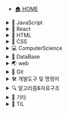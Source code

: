 * [🏠 HOME](/)

<details>
    <summary>🐤 JavaScript</summary>  

* - [1바이트는 왜 8비트인가](JavaScript/1바이트는_왜_8비트인가.md)
* - [모듈](JavaScript/모듈.md)
* - [제너레이터-async-await](JavaScript/제너레이터-async-await.md)
* - [DOMContentLoaded, load 이벤트](JavaScript/DOMContentLoaded,load-이벤트.md)

</details>

<details>
    <summary>💎 React</summary>  

* - [React를 사용하는 이유](React/React를-사용하는-이유.md)
* - [Virtual DOM](React/Virtual-DOM.md)
* - [JSX](React/JSX.md)
* - [컴포넌트(Component)](React/컴포넌트-Component.md)
* - [이벤트 핸들링](React/이벤트-핸들링.md)
* - [ref(클래스 컴포넌트)](React/ref.md)
* - [라이프사이클 메서드(Lifecycle method)](React/라이프사이클-메서드.md)
* - [Hooks](React/Hooks.md)
* - [Router](React/Router.md)

</details>

<details>
    <summary>📝 HTML</summary>  

* - [인용문(q, blockquote)](HTML/인용문-q,blockquote.md)
* - [abbr](HTML/abbr.md)
* - [dl, dt, dd](HTML/dl,dt,dd.md)
* - [aria-hidden](HTML/aria-hidden.md)
* - [figure](HTML/figure.md)
* - [form태그 내부의 접근성](HTML/form태그-내부의-접근성.md)
* - [HTML5 markup](HTML/HTML5-markup.md)

</details>

<details>
    <summary>🎨 CSS</summary>

* - [a11y-hidden](CSS/a11y-hidden.md)
* - [box-sizing](CSS/box-sizing.md)
* - [float](CSS/float.md)
* - [margin collapse](CSS/margin-collapse.md)
* - [vertical-align](CSS/vertical-align.md)
* - [white-space](CSS/white-space.md)

</details>

<details>
    <summary>💻 ComputerScience</summary>

* - [인터프리터언어와 컴파일러언어](ComputerScience/인터프리터언어와-컴파일러언어.md)
* - [프로세스(process)](ComputerScience/프로세스-process.md)
* - [멀티 프로세스와 멀티 스레드](ComputerScience/멀티-프로세스와-멀티-스레드.md)

</details>

<details>
    <summary>💾 DataBase</summary>

* - [데이터 베이스의 개요](database/데이터-베이스의-개요.md)
* - [AWS-EC2-인스턴스-생성](database/AWS-EC2-인스턴스-생성.md)
* - [EC2인스턴스에 MongoDB 설치 및 GUI 사용법](database/EC2인스턴스에-MongoDB-설치.md)
* - [CyberDuck GUI로 서버에 파일 전송하기](database/cyberDuck-GUI로-서버에-파일-전송하기.md)

</details>

<details>
    <summary>🌏 web</summary>

* - [pixel](web/pixel.md)

</details>

<details>
    <summary>📸 Git</summary>

* - [브랜치 이름 변경 및 기본 브랜치 설정](Git/브랜치-이름-변경-및-기본-브랜치-설정.md)
* - [git open](Git/git-open.md)
* - [git LFS(Large File Storage)](Git/git-LFS-Large-File-Storage.md)

</details>

<details>
    <summary>🛠 개발도구 및 명령어</summary>

* - [code명령어 사용법, VSCode를 git기본 에디터로 사용하기](개발도구&명령어/MAC-OS에서-code명령-사용법과-VSCode를-git의-기본-에디터로-사용하기.md)
* - [HTMLHINT](개발도구&명령어/HTMLHint.md)
* - [editorConfig](개발도구&명령어/editorConfig.md)
* - [Shell 명령어 (CLI)](개발도구&명령어/shell명령어.md)

</details>

<details>
    <summary>🔍 알고리즘&자료구조</summary>

* - [이진검색](알고리즘&자료구조/이진검색.md)
* - [for문을 활용한 별 찍기](알고리즘&자료구조/for문을-활용한-별찍기.md)
* - [양방향 연결 리스트 (Doubly Linked List)](알고리즘&자료구조/DoublyLinkedList.md)

</details>

<details>
    <summary>🎸 기타</summary>

* - [Hexo블로그 만들기](기타/hexo블로그-만들기.md)

</details>

<details>
    <summary>📖 TIL</summary>

<details class="sub-details">
    <summary>2021년 5월</summary>

* - [20210531 scroll이벤트 무한스크롤, innerHTML 이벤트 바인딩](TIL/20210531-TIL-scroll이벤트-무한스크롤,innerHTML이벤트-바인딩.md)
* - [20210530 Devfolio 프로젝트 회고, 블랙커피 스터디 미션 수행](TIL/20210530-TIL-Devfolio-프로젝트-회고,블랙커피-스터디-미션-수행.md)
* - [20210529 Devfolio배포, 블랙커피 스터디 미션 프로젝트 초기설정](TIL/20210529-TIL-Devfolio배포,블랙커피-스터디-미션-프로젝트-초기설정.md)
* - [20210528 Devfolio version2 끝](TIL/20210528-TIL-Devfolio-version2-끝.md)
* - [20210527 프로젝트 조회 페이지 리팩토링 완료, 제목 기준 검색 api생성, jwt verify](TIL/20210527-TIL-프로젝트-조회-페이지-리팩토링-완료,제목-기준-검색-api생성,jwt-verify.md)
* - [20210526 프로젝트 조회 페이지 리팩토링, 블랙커피 스터디 시작](TIL/20210526-TIL-프로젝트-조회-페이지-리팩토링,블랙커피-스터디-시작.md)
* - [20210525 팀원목록 조회 UI와 기능 구현](TIL\20210525-TIL-팀원목록-조회-UI와-기능-구현.md)
* - [20210524 무한스크롤, 팀원 목록 추가 api, 프로젝트 조회 페이지 뷰포트 변경](TIL\20210524-TIL-무한스크롤,팀원-목록-추가api,프로젝트-조회-페이지-뷰포트-변경.md)
* - [20210521 MySQL JOIN개념 공부 및 쿼리문 작성, IntersectionObserver 무한스크롤](TIL/20210521-TIL-MySQL-JOIN개념-공부-및-쿼리문-작성,IntersectionObserver-무한스크.md)
* - [20210520 대댓글 Update, Delete, 무한스크롤 시크릿코드 강의 시청, 디바운스 리마인드](TIL/20210520-TIL-대댓글-Update,Delete,무한스크롤-시크릿코드-강의-시청,디바운스-리마인드.md)
* - [20210519 대댓글 Create, Read](TIL/20210519-TIL-대댓글-Create,Read.md)
* - [20210518 댓글 Create, Read, UserNavigator수정, JS 기초다지기](TIL/20210518-TIL-댓글-Create,Read,UserNavigator수정,-JS-기초다지기.md)
* - [20210517 댓글 테이블 설계 및 변경, JS 계산기 예제](TIL/20210517-TIL-댓글-테이블-설계,JS계산기-예제.md)
* - [20210511 useDetectViewport를 media쿼리로 리팩토링](TIL/20210511-TIL-useDetectViewport를-media쿼리로-리팩토링.md)
* - [20210510 S3 버그픽스, MySQL인코딩 타입 변경](TIL/20210510-TIL-S3버그픽스,MySQL인코딩-타입-변경.md)

</details>

<details class="sub-details">
    <summary>2021년 4월</summary>

* - [React프로젝트 회고 20210409 ~ 20210430](TIL/React프로젝트-회고.md)
* - [20210427 프로젝트 수정 삭제 api, 포트폴리오 수정 api, 회원 탈퇴 api 생성, 404페이지 생성](TIL/20210427-TIL프로젝트-수정-삭제-api,포트폴리오-수정-api,회원-탈퇴-api-생성,404페이지-생성.md)
* - [20210426 프로젝트 배포 테스트, 회원가입 버그 수정](TIL/20210426-TIL프로젝트-배포-테스트,회원가입-버그-수정.md)
* - [20210422 프로젝트 트러블 슈팅, 프로폴리오 페이지의 레이아웃 작업](TIL/20210422-TIL-프로젝트-트러블-슈팅,프로폴리오-페이지의-레이아웃-작업.md)
* - [20210421 프로젝트 조회 api 생성, api문서 작성, 프로젝트 좋아요 api생성](TIL/20210421-TIL-프로젝트-조회-api-생성,api문서-작성,프로젝트-좋아요-api생성.md)
* - [20210419 유저 네비게이터 메뉴, 프로젝트 Link 처리, 홈페이지 유저 인터렉션 적용](TIL/20210419-TIL-유저-네비게이터-메뉴,프로젝트-Link-처리,홈페이지-유저-인터렉션-적용.md)
* - [20210415 Github회원가입, ec2인스턴스에 서버 구동, styled-components 버그픽스](TIL/20210415-TIL-Github회원가입,ec2인스턴스에-서버-구동,styled-components-버그픽스.md)
* - [20210414 프로젝트 기획문서 작성, passport.js 리팩토링, Footer 컴포넌트, Page 컴포넌트 생성](TIL/20210414-TIL-프로젝트-기획문서-작성,passport.js-리팩토링,Footer-컴포넌트,Page-컴포넌트-생성.md)
* - [20210413 Header컴포넌트, passport.js, 라우트 설정](TIL/20210413-TIL-Header컴포넌트,passport.js,라우트-설정.md)
* - [20210412 JWT토근 발급, MySQL연동하여 일반 회원가입, 로그인 구현](TIL/20210412-TIL-JWT토근-발급,MySQL연동하여-일반-회원가입,로그인-구현.md)
* - [20210411 데이터 베이스 테이블 설계 및 생성, S3에 이미지 업로드](TIL/20210411-TIL-데이터-베이스-테이블-설계-및-생성,S3에-이미지-업로드.md)
* - [20210410 프로젝트 파일 배포, 제품 백로그 정리, wiki 작성](TIL/20210410-TIL-프로젝트-파일-배포,제품-백로그-정리,wiki-작성.md)
* - [20210409 final프로젝트 시작](TIL/20210409-TIL-final프로젝트-시작.md)
* - [20210401 redux-thunk](TIL/20210401-redux-thunk.md)

</details>

<details class="sub-details">
    <summary>2021년 3월</summary>

* - [20210331 firestore, graph 자료구조](TIL/20210331-firestore,graph자료구조.md)
* - [20210330 ReactDOM.portal, forwardRef, firebase 인증](TIL/20210330-ReactDOM.portal,forwardRef,firebase-인증.md)
* - [20210329 redux, 페이지 교체 알고리즘](TIL/20210329-redux,페이지-교체-알고리즘.md)
* - [20210326 useContext, HOC](TIL/20210326-useContext,HOC.md)
* - [20210325 Context API와 여러가지 개발지식](TIL/20210325-Context-API와-여러가지-개발지식.md)
* - [20210324 React Router, 완전 이진 트리 순회 및 검색](TIL/20210324-React-Router,완전-이진-트리-순회-및-검색.md)
* - [20210323 구조 분해 할당 기본값 설정](TIL/20210323-구조-분해-할당-기본값-설정.md)
* - [20210322 커리어 초기 면담](TIL/20210322-커리어-초기-면담,가상-메모리.md)
* - [20210321 coupangpage, movie finder](TIL/20210321-coupangpage,movie-finder.md)
* - [20210320 useCallback, useRef](TIL/20210320-useCallback,useRef.md)
* - [20210319 compound component, useState콜백, useEffect](TIL/20210319-compound-component,useState콜백,useEffect.md)
* - [20210318 Lifting State Up, pointer-events](TIL/20210318-Lifting-State-Up,pointer-events.md)
* - [20210317 LinkedList, Stack, Queue](TIL/20210317-LinkedList,Stack,Queue.md)
* - [20210316 MongoDB, 데이터베이스 백업](TIL/20210316-MongoDB,database-backup.md)
* - [20210315 라이프사이클 메서드, 멀티 스레드, 가상 메모리](TIL/20210315-라이프사이클-메서드,멀티스레드,가상-메모리.md)
* - [20210312 ref, 애드온, sass모듈](TIL/20210312-ref,애드온,sass모듈.md)
* - [20210311 CDD, StoryBook, type검사](TIL/20210311-CDD,StoryBook,type검사.md)
* - [20210310 컴포넌트 현강, 알고리즘 복잡도](TIL/20210310-컴포넌트-현강,알고리즘-복잡도.md)
* - [20210309 CRA, 데이터베이스](TIL/20210309-CRA,데이터베이스.md)
* - [20210308 Component, 프로세스](TIL/20210308-Component,프로세스.md)
* - [20210307 VirtualDOM, JSX](TIL/20210307-VirtualDOM,JSX.md)
* - [20210306 docsify, devMatching](TIL/20210306-docsify,devMatching.md)
* - [20210305 알고리즘, 데이터베이스](TIL/20210305-알고리즘,데이터베이스.md)
* - [20210304-TIL](TIL/20210304-TIL.md)
* - [20210303-TIL](TIL/20210303-TIL.md)
* - [20210302-TIL](TIL/20210302-TIL.md)
* - [20210301-TIL](TIL/20210301-TIL.md)

</details>

<details class="sub-details">
    <summary>2021년 2월</summary>

* - [20210216 ~ 20210228 JavaScript 프로젝트 기간동안의 회고](TIL/FDS-18-JavaScript-프로젝트-기간-회고)
* - [20210215-TIL](TIL/20210215-TIL.md)
* - [20210214-TIL](TIL/20210214-TIL.md)
* - [20210213-TIL](TIL/20210213-TIL.md)
* - [20210212-TIL](TIL/20210212-TIL.md)
* - [20210211-TIL](TIL/20210211-TIL.md)
* - [20210210-TIL](TIL/20210210-TIL.md)
* - [20210209-TIL](TIL/20210209-TIL.md)
* - [20210208-TIL](TIL/20210208-TIL.md)
* - [20210207-TIL](TIL/20210207-TIL.md)
* - [20210206-TIL](TIL/20210206-TIL.md)
* - [20210205-TIL](TIL/20210205-TIL.md)
* - [20210204-TIL](TIL/20210204-TIL.md)
* - [20210203-TIL](TIL/20210203-TIL.md)
* - [20210202-TIL](TIL/20210202-TIL.md)
* - [20210201-TIL](TIL/20210201-TIL.md)

</details>

<details class="sub-details">
    <summary>2021년 1월</summary>

* - [20210131-TIL](TIL/20210131-TIL.md)
* - [20210130-TIL](TIL/20210130-TIL.md)
* - [20210129-TIL](TIL/20210129-TIL.md)
* - [20210128-TIL](TIL/20210128-TIL.md)
* - [20210127-TIL](TIL/20210127-TIL.md)
* - [20210126-TIL](TIL/20210126-TIL.md)
* - [20210125-TIL](TIL/20210125-TIL.md)
* - [20210124-TIL](TIL/20210124-TIL.md)
* - [20210123-TIL](TIL/20210123-TIL.md)
* - [20210122-TIL](TIL/20210122-TIL.md)
* - [20210121-TIL](TIL/20210121-TIL.md)
* - [20210120-TIL](TIL/20210120-TIL.md)
* - [20210119-TIL](TIL/20210119-TIL.md)
* - [20210118-TIL](TIL/20210118-TIL.md)
* - [20210117-TIL](TIL/20210117-TIL.md)
* - [20210116-TIL](TIL/20210116-TIL.md)
* - [20210115-TIL](TIL/20210115-TIL.md)
* - [20210114-TIL](TIL/20210114-TIL.md)
* - [20210113-TIL](TIL/20210113-TIL.md)
* - [20210112-TIL](TIL/20210112-TIL.md)
* - [20210111-TIL](TIL/20210111-TIL.md)
* - [20210110-TIL](TIL/20210110-TIL.md)
* - [20210109-TIL](TIL/20210109-TIL.md)
* - [20210108-TIL](TIL/20210108-TIL.md)
* - [20210107-TIL](TIL/20210107-TIL.md)
* - [20210106-TIL](TIL/20210106-TIL.md)
* - [20210105-TIL](TIL/20210105-TIL.md)
* - [20210104-TIL](TIL/20210104-TIL.md)
* - [20210103-TIL](TIL/20210103-TIL.md)
* - [20210102-TIL](TIL/20210102-TIL.md)
* - [20210101-TIL](TIL/20210101-TIL.md)

</details>

<details class="sub-details">
    <summary>2020년 12월</summary>

* - [20201231-TIL](TIL/20201231-TIL.md)
* - [20201230-TIL](TIL/20201230-TIL.md)
* - [20201229-TIL](TIL/20201229-TIL.md)
* - [20201228-TIL](TIL/20201228-TIL.md)
* - [20201227-TIL](TIL/20201227-TIL.md)
* - [20201226-TIL](TIL/20201226-TIL.md)
* - [20201224-TIL](TIL/20201224-TIL.md)
* - [20201223-TIL](TIL/20201223-TIL.md)
* - [20201222-TIL](TIL/20201222-TIL.md)
* - [20201221-TIL](TIL/20201221-TIL.md)
* - [20201220-TIL](TIL/20201220-TIL.md)
* - [20201219-TIL](TIL/20201219-TIL.md)
* - [20201218-TIL](TIL/20201218-TIL.md)
* - [20201217-TIL](TIL/20201217-TIL.md)
* - [20201216-TIL](TIL/20201216-TIL.md)
* - [20201215-TIL](TIL/20201215-TIL.md)
* - [20201214-TIL](TIL/20201214-TIL.md)
* - [20201213-TIL](TIL/20201213-TIL.md)
* - [20201212-TIL](TIL/20201212-TIL.md)
* - [20201211-TIL](TIL/20201211-TIL.md)
* - [20201210-TIL](TIL/20201210-TIL.md)
* - [20201209-TIL](TIL/20201209-TIL.md)
* - [20201208-TIL](TIL/20201208-TIL.md)
* - [20201207-TIL](TIL/20201207-TIL.md)
* - [20201206-TIL](TIL/20201206-TIL.md)
* - [20201205-TIL](TIL/20201205-TIL.md)
* - [20201204-TIL](TIL/20201204-TIL.md)
* - [20201203-TIL](TIL/20201203-TIL.md)
* - [20201202-TIL](TIL/20201202-TIL.md)
* - [20201201-TIL](TIL/20201201-TIL.md)

</details>

<details class="sub-details">
    <summary>2020년 11월</summary>

* - [20201130-TIL](TIL/20201130-TIL.md)
* - [20201129-TIL](TIL/20201129-TIL.md)
* - [20201128-TIL](TIL/20201128-TIL.md)
* - [20201127-TIL](TIL/20201127-TIL.md)
* - [20201126-TIL](TIL/20201126-TIL.md)
* - [20201125-TIL](TIL/20201125-TIL.md)
* - [20201124-TIL](TIL/20201124-TIL.md)
* - [20201123-TIL](TIL/20201123-TIL.md)
* - [20201122-TIL](TIL/20201122-TIL.md)
* - [20201121-TIL](TIL/20201121-TIL.md)
* - [20201120-TIL](TIL/20201120-TIL.md)
* - [20201119-TIL](TIL/20201119-TIL.md)
* - [20201118-TIL](TIL/20201118-TIL.md)
* - [20201117-TIL](TIL/20201117-TIL.md)
* - [20201116-TIL](TIL/20201116-TIL.md)
* - [20201115-TIL](TIL/20201115-TIL.md)
* - [20201114-TIL](TIL/20201114-TIL.md)
* - [20201113-TIL](TIL/20201113-TIL.md)
* - [20201112-TIL](TIL/20201112-TIL.md)
* - [20201111-TIL](TIL/20201111-TIL.md)
* - [20201110-TIL](TIL/20201110-TIL.md)
* - [20201109-TIL](TIL/20201109-TIL.md)
* - [20201108-TIL](TIL/20201108-TIL.md)
* - [20201107-TIL](TIL/20201107-TIL.md)
* - [20201106-TIL](TIL/20201106-TIL.md)
* - [20201105-TIL](TIL/20201105-TIL.md)
* - [20201104-TIL](TIL/20201104-TIL.md)
* - [20201103-TIL](TIL/20201103-TIL.md)
* - [20201102-TIL](TIL/20201102-TIL.md)
* - [20201101-TIL](TIL/20201101-TIL.md)

</details>

<details class="sub-details">
    <summary>2020년 10월</summary>

* - [20201031-TIL](TIL/20201031-TIL.md)
* - [20201030-TIL](TIL/20201030-TIL.md)
* - [20201029-TIL](TIL/20201029-TIL.md)
* - [20201028-TIL](TIL/20201028-TIL.md)
* - [20201027-TIL](TIL/20201027-TIL.md)
* - [20201026-TIL](TIL/20201026-TIL.md)
* - [20201025-TIL](TIL/20201025-TIL.md)
* - [20201024-TIL](TIL/20201024-TIL.md)
* - [20201023-TIL](TIL/20201023-TIL.md)
* - [20201022-TIL](TIL/20201022-TIL.md)
* - [20201021-TIL](TIL/20201021-TIL.md)
* - [20201020-TIL](TIL/20201020-TIL.md)
* - [20201019-TIL](TIL/20201019-TIL.md)
* - [20201018-TIL](TIL/20201018-TIL.md)

</details>

* - [TIL(Today I Learned) Start!](TIL/TIL-Today-I-Learned-Start!)

</details>
